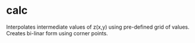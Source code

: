 # calc
Interpolates intermediate values of z(x,y) using pre-defined grid of values. Creates bi-linar form using corner points.
